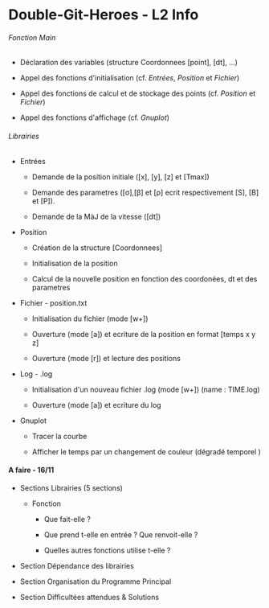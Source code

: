 # Double-Git-Heroes - L2 Info

###### Fonction Main

* Déclaration des variables (structure Coordonnees [point], [dt], ...)

* Appel des fonctions d'initialisation (cf. *Entrées*, *Position* et *Fichier*)

* Appel des fonctions de calcul et de stockage des points (cf. *Position* et *Fichier*)

* Appel des fonctions d'affichage (cf. *Gnuplot*)

###### Librairies

* Entrées

  * Demande de la position initiale ([x], [y], [z] et [Tmax])
  
  * Demande des parametres ([σ],[β] et [ρ] ecrit respectivement [S], [B] et [P]).

  * Demande de la MàJ de la vitesse ([dt])
  

* Position

  * Création de la structure [Coordonnees]

  * Initialisation de la position

  * Calcul de la nouvelle position en fonction des coordonées, dt et des parametres
  

* Fichier - position.txt

  * Initialisation du fichier (mode [w+]) 

  * Ouverture (mode [a]) et ecriture de la position en format [temps x y z]

  * Ouverture (mode [r]) et lecture des positions
  
  
* Log - .log
  
  * Initialisation d'un nouveau fichier .log (mode [w+]) (name : TIME.log)
  
  * Ouverture (mode [a]) et ecriture du log
  

* Gnuplot

  * Tracer la courbe

  * Afficher le temps par un changement de couleur (dégradé temporel )


#### A faire - 16/11

* Sections Librairies (5 sections)

  * Fonction

    * Que fait-elle ?

    * Que prend t-elle en entrée ? Que renvoit-elle ?

    * Quelles autres fonctions utilise t-elle ?

* Section Dépendance des librairies

* Section Organisation du Programme Principal

* Section Difficultées attendues & Solutions
